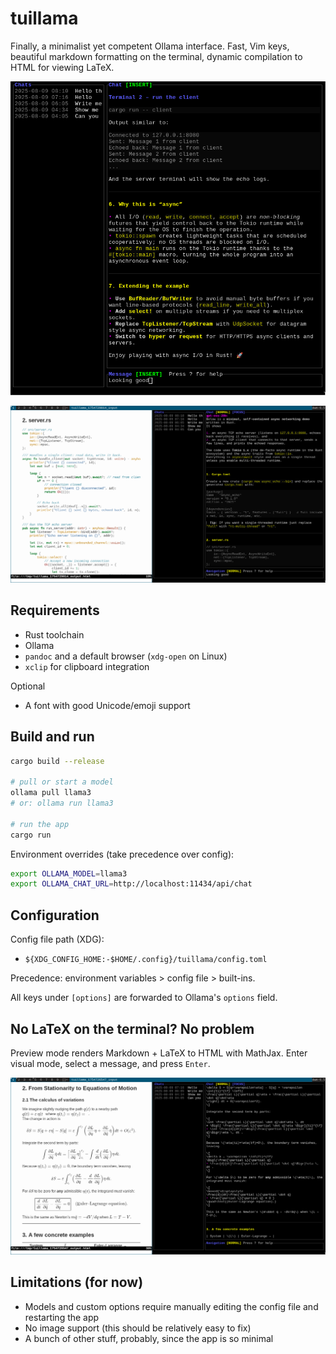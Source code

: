 # tuillama

Finally, a minimalist yet competent Ollama interface. Fast, Vim keys, beautiful markdown formatting on the terminal, dynamic compilation to HTML for viewing LaTeX.

![Preview](media/preview1.png)

![Preview 3](media/preview3.png)

## Requirements

* Rust toolchain
* Ollama
* `pandoc` and a default browser (`xdg-open` on Linux)
* `xclip` for clipboard integration

Optional

* A font with good Unicode/emoji support

## Build and run

```bash
cargo build --release

# pull or start a model
ollama pull llama3
# or: ollama run llama3

# run the app
cargo run
```

Environment overrides (take precedence over config):

```bash
export OLLAMA_MODEL=llama3
export OLLAMA_CHAT_URL=http://localhost:11434/api/chat
```

## Configuration

Config file path (XDG):

* `${XDG_CONFIG_HOME:-$HOME/.config}/tuillama/config.toml`

Precedence: environment variables > config file > built-ins.

All keys under `[options]` are forwarded to Ollama's `options` field.

## No LaTeX on the terminal? No problem

Preview mode renders Markdown + LaTeX to HTML with MathJax. Enter visual mode, select a message, and press `Enter`.

![Preview 2](media/preview2.png)

## Limitations (for now)

* Models and custom options require manually editing the config file and restarting the app
* No image support (this should be relatively easy to fix)
* A bunch of other stuff, probably, since the app is so minimal
